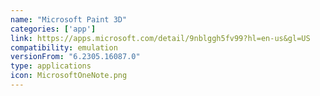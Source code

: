 ```yaml
---
name: "Microsoft Paint 3D"
categories: ['app']
link: https://apps.microsoft.com/detail/9nblggh5fv99?hl=en-us&gl=US
compatibility: emulation
versionFrom: "6.2305.16087.0"
type: applications
icon: MicrosoftOneNote.png
---
```


